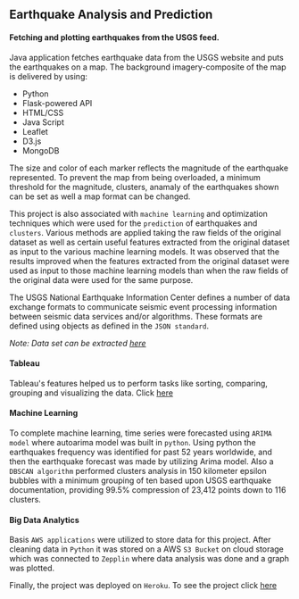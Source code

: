 ## Earthquake Analysis and Prediction

#### Fetching and plotting earthquakes from the USGS feed.

Java application fetches earthquake data from the USGS website and puts the earthquakes on a map. The background imagery-composite of the map is delivered by using:
* Python
* Flask-powered API
* HTML/CSS
* Java Script
* Leaflet
* D3.js
* MongoDB

The size and color of each marker reflects the magnitude of the earthquake represented. To prevent the map from being overloaded, a minimum threshold for the magnitude, clusters, anamaly of the earthquakes shown can be set as well a map format can be changed.

This project is also associated with `machine learning` and optimization techniques which were used for the `prediction` of earthquakes and `clusters`. Various methods are applied taking the raw fields of the original dataset as well as certain useful features extracted from the original dataset as input to the various machine learning models. It was observed that the results improved when the features extracted from the original dataset were used as input to those machine learning models than when the raw fields of the original data were used for the same purpose.

The USGS National Earthquake Information Center defines a number of data exchange formats to communicate seismic event processing information between seismic data services and/or algorithms. These formats are defined using objects as defined in the `JSON standard`.

_Note: Data set can be extracted [here](https://www.kaggle.com/usgs/earthquake-database)_

#### Tableau
Tableau's features helped us to perform tasks like sorting, comparing, grouping and visualizing the data.
Click [here](https://public.tableau.com/profile/maria.serobabina#!/vizhome/Earthquakes_15729298219800/CorrelationAnalysis)

#### Machine Learning
To complete machine learning, time series were forecasted using `ARIMA model` where autoarima model was built in `python`. Using python the earthquakes frequency was identified for past 52 years worldwide, and then the earthquake forecast was made by utilizing Arima model. Also a `DBSCAN algorithm` performed clusters analysis in 150 kilometer epsilon bubbles with a minimum grouping of ten based upon USGS earthquake documentation, providing 99.5% compression of 23,412 points down to 116 clusters.

#### Big Data Analytics
Basis `AWS applications` were utilized to store data for this project. After cleaning data in `Python` it was stored on a AWS `S3 Bucket` on cloud storage which was connected to `Zepplin` where data analysis was done and a graph was plotted.

Finally, the project was deployed on `Heroku`. 
To see the project click [here](https://quakeland.herokuapp.com/)
